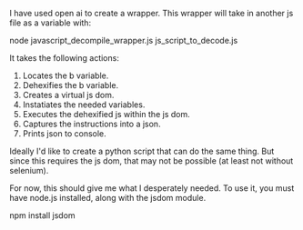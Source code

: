 I have used open ai to create a wrapper.  This wrapper will take in another js file as a variable with:

node javascript_decompile_wrapper.js js_script_to_decode.js

It takes the following actions:

1) Locates the b variable.
2) Dehexifies the b variable.
3) Creates a virtual js dom.
4) Instatiates the needed variables.
5) Executes the dehexified js within the js dom.
6) Captures the instructions into a json.
7) Prints json to console.

Ideally I'd like to create a python script that can do the same thing.  But since this requires the js dom, that may not be possible (at least not without selenium).

For now, this should give me what I desperately needed.  To use it, you must have node.js installed, along with the jsdom module.

npm install jsdom